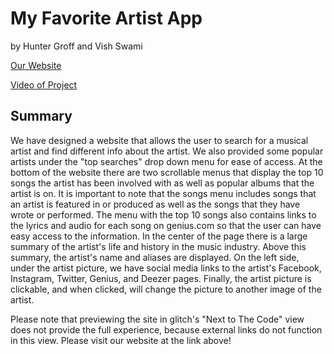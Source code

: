 # My Favorite Artist App
by Hunter Groff and Vish Swami

[Our Website](https://my-favorite-artist.glitch.me)

[Video of Project](https://youtu.be/BosxKSLqQRk)

## Summary

We have designed a website that allows the user to search for a musical artist and find different info about the artist. We also provided
some popular artists under the "top searches" drop down menu for ease of access. At the
bottom of the website there are two scrollable menus that display the top 10 songs the artist has been involved with as well as popular
albums that the artist is on. It is important to note that the songs menu includes songs that an artist is featured in or produced as well as the songs that they have wrote or performed.
The menu with the top 10 songs also contains links to the lyrics and audio for each song on genius.com so that the user
can have easy access to the information. In the center of the page there is a large summary of the artist's life and history in the music
industry. Above this summary, the artist's name and aliases are displayed. On the left side, under the artist picture, we have social media links to the artist's Facebook, Instagram, Twitter, Genius, and Deezer pages.
Finally, the artist picture is clickable, and when clicked, will change the picture to another image of the artist.


Please note that previewing the site in glitch's "Next to The Code" view does not provide the full experience, because external links
do not function in this view. Please visit our website at the link above!